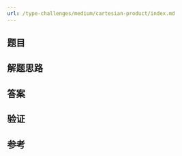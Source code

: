 ```yaml
---
url: /type-challenges/medium/cartesian-product/index.md
---
```

## 题目

## 解题思路

## 答案

## 验证

## 参考
